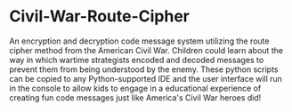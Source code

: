# Civil-War-Route-Cipher
An encryption and decryption code message system utilizing the route cipher method from the American Civil War. Children could learn about the way in which wartime strategists encoded and decoded messages to prevent them from being understood by the enemy. These python scripts can be copied to any Python-supported IDE and the user interface will run in the console to allow kids to engage in a educational experience of creating fun code messages just like America's Civil War heroes did!  
